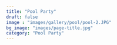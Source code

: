 ```yaml
---
title: "Pool Party"
draft: false
image : "images/gallery/pool/pool-2.JPG"
bg_image: "images/page-title.jpg"
category: "Pool Party"
---
```

